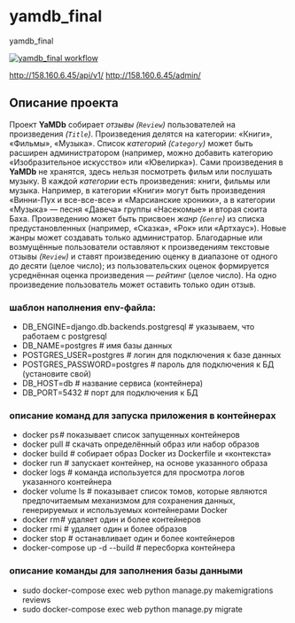 # yamdb_final
yamdb_final 

[![yamdb_final workflow](https://github.com/Ker-r/yamdb_final/actions/workflows/yamdb_workflow.yml/badge.svg)](https://github.com/Ker-r/yamdb_final/actions/workflows/yamdb_workflow.yml)

http://158.160.6.45/api/v1/
http://158.160.6.45/admin/

## Описание проекта 

Проект __YaMDb__ собирает _отзывы (`Review`)_ пользователей на произведения _(`Title`)_. Произведения делятся на категории: «Книги», «Фильмы», «Музыка». Список _категорий (`Category`)_ может быть расширен администратором (например, можно добавить категорию «Изобразительное искусство» или «Ювелирка»).
Сами произведения в __YaMDb__ не хранятся, здесь нельзя посмотреть фильм или послушать музыку.
В каждой _категории_ есть произведения: книги, фильмы или музыка. Например, в категории «Книги» могут быть произведения «Винни-Пух и все-все-все» и «Марсианские хроники», а в категории «Музыка» — песня «Давеча» группы «Насекомые» и вторая сюита Баха.
Произведению может быть присвоен _жанр (`Genre`)_ из списка предустановленных (например, «Сказка», «Рок» или «Артхаус»). Новые жанры может создавать только администратор.
Благодарные или возмущённые пользователи оставляют к произведениям текстовые отзывы _(`Review`)_ и ставят произведению оценку в диапазоне от одного до десяти (целое число); из пользовательских оценок формируется усреднённая оценка произведения — _рейтинг_ (целое число). На одно произведение пользователь может оставить только один отзыв. 

### шаблон наполнения env-файла:
- DB_ENGINE=django.db.backends.postgresql # указываем, что работаем с postgresql
- DB_NAME=postgres # имя базы данных
- POSTGRES_USER=postgres # логин для подключения к базе данных
- POSTGRES_PASSWORD=postgres # пароль для подключения к БД (установите свой)
- DB_HOST=db # название сервиса (контейнера)
- DB_PORT=5432 # порт для подключения к БД

### описание команд для запуска приложения в контейнерах
- docker ps # показывает список запущенных контейнеров
- docker pull #  скачать определённый образ или набор образов
- docker build # собирает образ Docker из Dockerfile и «контекста»
- docker run # запускает контейнер, на основе указанного образа
- docker logs # команда используется для просмотра логов указанного контейнера
- docker volume ls # показывает список томов, которые являются предпочитаемым механизмом для сохранения данных, генерируемых и используемых контейнерами Docker
- docker rm # удаляет один и более контейнеров
- docker rmi # удаляет один и более образов
- docker stop # останавливает один и более контейнеров
- docker-compose up -d --build # пересборка контейнера

### описание команды для заполнения базы данными
- sudo docker-compose exec web python manage.py makemigrations reviews 
- sudo docker-compose exec web python manage.py migrate
